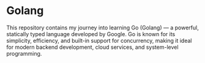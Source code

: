 # Golang
This repository contains my journey into learning Go (Golang) — a powerful, statically typed language developed by Google. Go is known for its simplicity, efficiency, and built-in support for concurrency, making it ideal for modern backend development, cloud services, and system-level programming.
